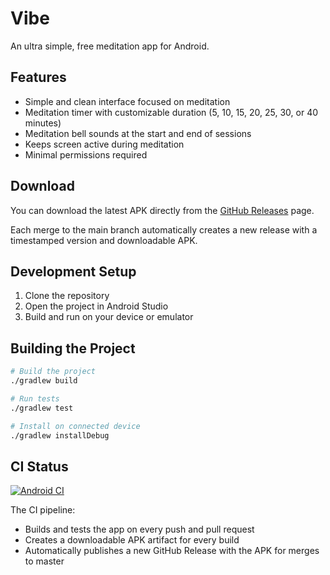 # Vibe

An ultra simple, free meditation app for Android.

## Features

- Simple and clean interface focused on meditation
- Meditation timer with customizable duration (5, 10, 15, 20, 25, 30, or 40 minutes)
- Meditation bell sounds at the start and end of sessions
- Keeps screen active during meditation
- Minimal permissions required

## Download

You can download the latest APK directly from the [GitHub Releases](https://github.com/patflynn/vibe/releases) page.

Each merge to the main branch automatically creates a new release with a timestamped version and downloadable APK.

## Development Setup

1. Clone the repository
2. Open the project in Android Studio
3. Build and run on your device or emulator

## Building the Project

```bash
# Build the project
./gradlew build

# Run tests
./gradlew test

# Install on connected device
./gradlew installDebug
```

## CI Status

[![Android CI](https://github.com/patflynn/vibe/actions/workflows/android-ci.yml/badge.svg)](https://github.com/patflynn/vibe/actions/workflows/android-ci.yml)

The CI pipeline:
- Builds and tests the app on every push and pull request
- Creates a downloadable APK artifact for every build
- Automatically publishes a new GitHub Release with the APK for merges to master